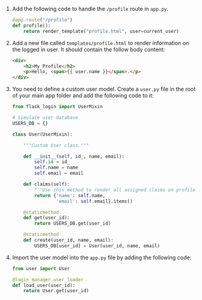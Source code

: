 1. Add the following code to handle the `/profile` route in `app.py`. 

   ```py
   @app.route("/profile")
   def profile():
       return render_template("profile.html", user=current_user)
   ```

2. Add a new file called `templates/profile.html` to render information on the logged in user. It should contain the follow body content:

   ```html
   <div>
       <h2>My Profile</h2>
       <p>Hello, <span>{{ user.name }}</span>.</p>
   </div>
   ```

3. You need to define a custom user model. Create a `user.py` file in the root of your main app folder and add the following code to it:

   ```py
   from flask_login import UserMixin

   # Simulate user database
   USERS_DB = {}

   class User(UserMixin):

       """Custom User class."""

       def __init__(self, id_, name, email):
           self.id = id_
           self.name = name
           self.email = email

       def claims(self):
           """Use this method to render all assigned claims on profile page."""
           return {'name': self.name,
                   'email': self.email}.items()

       @staticmethod
       def get(user_id):
           return USERS_DB.get(user_id)

       @staticmethod
       def create(user_id, name, email):
           USERS_DB[user_id] = User(user_id, name, email)
   ```

4. Import the user model into the `app.py` file by adding the following code:

   ```py
   from user import User

   @login_manager.user_loader
   def load_user(user_id):
       return User.get(user_id)
   ```
